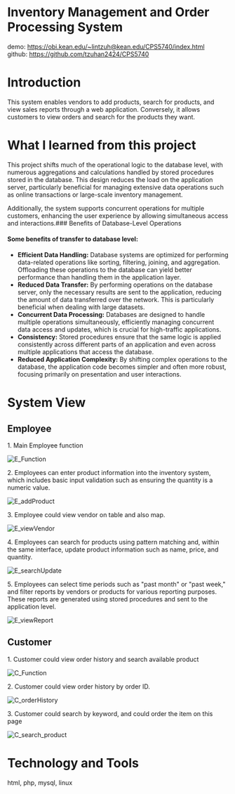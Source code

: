 # Inventory Management and Order Processing System

demo: https://obi.kean.edu/~lintzuh@kean.edu/CPS5740/index.html  
github: https://github.com/tzuhan2424/CPS5740
# Introduction
This system enables vendors to add products, search for products, and view sales reports through a web application. Conversely, it allows customers to view orders and search for the products they want.

# What I learned from this project
This project shifts much of the operational logic to the database level, with numerous aggregations and calculations handled by stored procedures stored in the database. This design reduces the load on the application server, particularly beneficial for managing extensive data operations such as online transactions or large-scale inventory management.


Additionally, the system supports concurrent operations for multiple customers, enhancing the user experience by allowing simultaneous access and interactions.### Benefits of Database-Level Operations

#### Some benefits of transfer to database level: 
- **Efficient Data Handling:** Database systems are optimized for performing data-related operations like sorting, filtering, joining, and aggregation. Offloading these operations to the database can yield better performance than handling them in the application layer.
- **Reduced Data Transfer:** By performing operations on the database server, only the necessary results are sent to the application, reducing the amount of data transferred over the network. This is particularly beneficial when dealing with large datasets.
- **Concurrent Data Processing:** Databases are designed to handle multiple operations simultaneously, efficiently managing concurrent data access and updates, which is crucial for high-traffic applications.
- **Consistency:** Stored procedures ensure that the same logic is applied consistently across different parts of an application and even across multiple applications that access the database.
- **Reduced Application Complexity:** By shifting complex operations to the database, the application code becomes simpler and often more robust, focusing primarily on presentation and user interactions.

# System View
## Employee
<div>
    1. Main Employee function
</div>

![E_Function](docImage/E_Function.png "E_Function")

<div>
    2. Employees can enter product information into the inventory system, which includes basic input validation such as ensuring the quantity is a numeric value.
</div>

![E_addProduct](docImage/E_addProduct.png "E_addProduct")

<div>
    3. Employee could view vendor on table and also map.
</div>

![E_viewVendor](docImage/E_viewVendor.png "E_viewVendor")





<div>
    4. Employees can search for products using pattern matching and, within the same interface, update product information such as name, price, and quantity.
</div>

![E_searchUpdate](docImage/E_searchUpdate.png "E_searchUpdate")



<div>
    5. Employees can select time periods such as "past month" or "past week," and filter reports by vendors or products for various reporting purposes. These reports are generated using stored procedures and sent to the application level.
</div>

![E_viewReport](docImage/E_viewReport.png "E_viewReport")

## Customer
<div>
   1. Customer could view order history and search available product
</div>

![C_Function](docImage/C_Function.png "C_Function")

<div>
   2. Customer could view order history by order ID.
</div>

![C_orderHistory](docImage/C_orderHistory.png "C_orderHistory")


<div>
   3. Customer could search by keyword, and could order the item on this page
</div>

![C_search_product](docImage/C_searchProduct.png "C_search_product")




# Technology and Tools
html, php, mysql, linux


